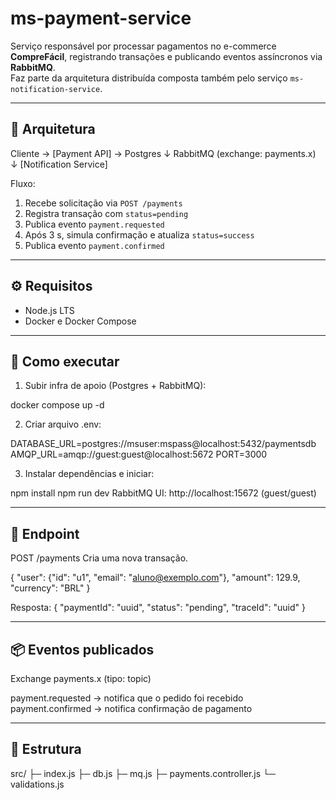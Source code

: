 # ms-payment-service

Serviço responsável por processar pagamentos no e-commerce **CompreFácil**, registrando transações e publicando eventos assíncronos via **RabbitMQ**.  
Faz parte da arquitetura distribuída composta também pelo serviço `ms-notification-service`.

---

## 🧱 Arquitetura

Cliente → [Payment API] → Postgres
↓
RabbitMQ (exchange: payments.x)
↓
[Notification Service]


Fluxo:
1. Recebe solicitação via `POST /payments`
2. Registra transação com `status=pending`
3. Publica evento `payment.requested`
4. Após 3 s, simula confirmação e atualiza `status=success`
5. Publica evento `payment.confirmed`

---

## ⚙️ Requisitos

- Node.js LTS  
- Docker e Docker Compose

---

## 🚀 Como executar

1. Subir infra de apoio (Postgres + RabbitMQ):

docker compose up -d

2. Criar arquivo .env:

DATABASE_URL=postgres://msuser:mspass@localhost:5432/paymentsdb
AMQP_URL=amqp://guest:guest@localhost:5672
PORT=3000

3. Instalar dependências e iniciar:

npm install
npm run dev
RabbitMQ UI: http://localhost:15672 (guest/guest)

---

## 🔗 Endpoint

POST /payments
Cria uma nova transação.

{
  "user": {"id": "u1", "email": "aluno@exemplo.com"},
  "amount": 129.9,
  "currency": "BRL"
}

Resposta:
{
  "paymentId": "uuid",
  "status": "pending",
  "traceId": "uuid"
}

---

## 📦 Eventos publicados

Exchange payments.x (tipo: topic)

payment.requested → notifica que o pedido foi recebido
payment.confirmed → notifica confirmação de pagamento

---

## 📁 Estrutura
src/
 ├─ index.js
 ├─ db.js
 ├─ mq.js
 ├─ payments.controller.js
 └─ validations.js